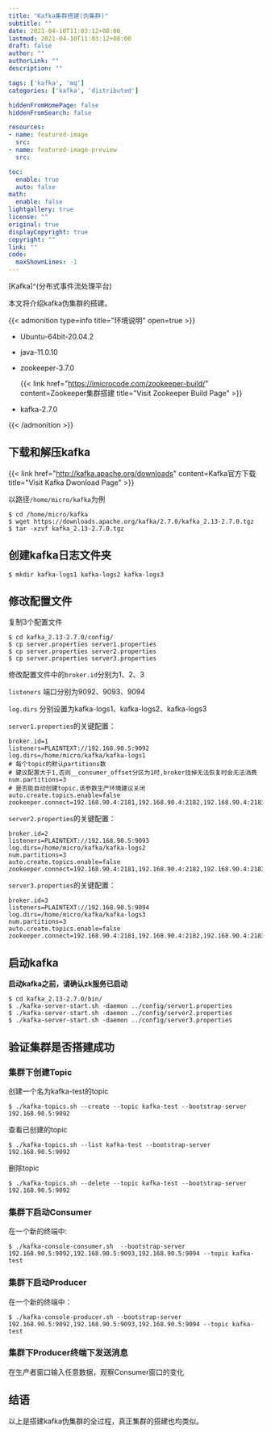```yaml
---
title: "Kafka集群搭建(伪集群)"
subtitle: ""
date: 2021-04-10T11:03:12+08:00
lastmod: 2021-04-10T11:03:12+08:00
draft: false
author: ""
authorLink: ""
description: ""

tags: ['kafka', 'mq']
categories: ['kafka', 'distributed']

hiddenFromHomePage: false
hiddenFromSearch: false

resources:
- name: featured-image
  src: 
- name: featured-image-preview
  src: 

toc:
  enable: true
  auto: false
math:
  enable: false
lightgallery: true
license: ""
original: true
displayCopyright: true
copyright: ""
link: ""
code:
  maxShownLines: -1
---
```


[Kafka]^(分布式事件流处理平台)

本文将介绍kafka伪集群的搭建。

<!--more-->

{{< admonition type=info title="环境说明" open=true >}}

- Ubuntu-64bit-20.04.2

- java-11.0.10

- zookeeper-3.7.0

  {{< link href="https://imicrocode.com/zookeeper-build/" content=Zookeeper集群搭建  title="Visit Zookeeper Build Page" >}} 

- kafka-2.7.0

{{< /admonition >}}

## 下载和解压kafka

{{< link href="http://kafka.apache.org/downloads" content=Kafka官方下载  title="Visit Kafka Dwonload Page" >}} 

以路径`/home/micro/kafka`为例

```shell
$ cd /home/micro/kafka
$ wget https://downloads.apache.org/kafka/2.7.0/kafka_2.13-2.7.0.tgz
$ tar -xzvf kafka_2.13-2.7.0.tgz
```

## 创建kafka日志文件夹

```shell
$ mkdir kafka-logs1 kafka-logs2 kafka-logs3
```

## 修改配置文件

复制3个配置文件

```shell
$ cd kafka_2.13-2.7.0/config/
$ cp server.properties server1.properties
$ cp server.properties server2.properties
$ cp server.properties server3.properties
```

修改配置文件中的`broker.id`分别为1、2、3

`listeners` 端口分别为9092、9093、9094

`log.dirs` 分别设置为kafka-logs1、kafka-logs2、kafka-logs3



`server1.properties`的关键配置：

```properties
broker.id=1
listeners=PLAINTEXT://192.168.90.5:9092
log.dirs=/home/micro/kafka/kafka-logs1
# 每个topic的默认partitions数
# 建议配置大于1,否则__consumer_offset分区为1时,broker挂掉无法恢复时会无法消费
num.partitions=3
# 是否能自动创建topic,该参数生产环境建议关闭
auto.create.topics.enable=false
zookeeper.connect=192.168.90.4:2181,192.168.90.4:2182,192.168.90.4:2183
```

`server2.properties`的关键配置：

```properties
broker.id=2
listeners=PLAINTEXT://192.168.90.5:9093
log.dirs=/home/micro/kafka/kafka-logs2
num.partitions=3
auto.create.topics.enable=false
zookeeper.connect=192.168.90.4:2181,192.168.90.4:2182,192.168.90.4:2183
```

`server3.properties`的关键配置：

```properties
broker.id=3
listeners=PLAINTEXT://192.168.90.5:9094
log.dirs=/home/micro/kafka/kafka-logs3
num.partitions=3
auto.create.topics.enable=false
zookeeper.connect=192.168.90.4:2181,192.168.90.4:2182,192.168.90.4:2183
```

## 启动kafka

**启动kafka之前，请确认zk服务已启动**

```shell
$ cd kafka_2.13-2.7.0/bin/
$ ./kafka-server-start.sh -daemon ../config/server1.properties
$ ./kafka-server-start.sh -daemon ../config/server2.properties
$ ./kafka-server-start.sh -daemon ../config/server3.properties
```

## 验证集群是否搭建成功

### 集群下创建Topic

创建一个名为kafka-test的topic

```shell
$ ./kafka-topics.sh --create --topic kafka-test --bootstrap-server 192.168.90.5:9092
```

查看已创建的topic

```shell
$ ./kafka-topics.sh --list kafka-test --bootstrap-server 192.168.90.5:9092
```

删除topic

```shell
$ ./kafka-topics.sh --delete --topic kafka-test --bootstrap-server 192.168.90.5:9092
```



### 集群下启动Consumer

在一个新的终端中:

```shell
$ ./kafka-console-consumer.sh  --bootstrap-server 192.168.90.5:9092,192.168.90.5:9093,192.168.90.5:9094 --topic kafka-test
```

### 集群下启动Producer

在一个新的终端中：

```shell
$ ./kafka-console-producer.sh --bootstrap-server 192.168.90.5:9092,192.168.90.5:9093,192.168.90.5:9094 --topic kafka-test
```

### 集群下Producer终端下发送消息

在生产者窗口输入任意数据，观察Consumer窗口的变化

## 结语

以上是搭建kafka伪集群的全过程，真正集群的搭建也均类似。